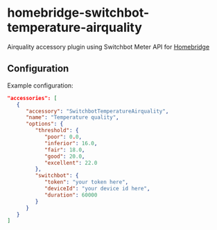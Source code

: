 # homebridge-switchbot-temperature-airquality

Airquality accessory plugin using Switchbot Meter API for [Homebridge](https://github.com/homebridge/homebridge)

## Configuration

Example configuration:

```json
"accessories": [
   {
      "accessory": "SwitchbotTemperatureAirquality",
      "name": "Temperature quality",
      "options": {
         "threshold": {
            "poor": 0.0,
            "inferior": 16.0,
            "fair": 18.0,
            "good": 20.0,
            "excellent": 22.0
         },
         "switchbot": {
            "token": "your token here",
            "deviceId": "your device id here",
            "duration": 60000
         }
      }
   }
]
```
